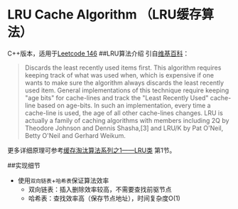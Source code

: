 # LRU Cache Algorithm （LRU缓存算法）
C++版本，适用于[Leetcode 146](https://leetcode.com/problems/lru-cache/)
##LRU算法介绍
引自[维基百科](http://en.wikipedia.org/wiki/Cache_algorithms#LRU)：
> Discards the least recently used items first. This algorithm requires keeping track of what was used when, which is expensive if one wants to make sure the algorithm always discards the least recently used item. General implementations of this technique require keeping "age bits" for cache-lines and track the "Least Recently Used" cache-line based on age-bits. In such an implementation, every time a cache-line is used, the age of all other cache-lines changes. LRU is actually a family of caching algorithms with members including 2Q by Theodore Johnson and Dennis Shasha,[3] and LRU/K by Pat O'Neil, Betty O'Neil and Gerhard Weikum.

更多详细原理可参考[缓存淘汰算法系列之1——LRU类](http://blog.csdn.net/yunhua_lee/article/details/7599671) 第1节。

##实现细节
* 使用`双向链表`+`哈希表`保证算法效率
	- 双向链表：插入删除效率较高，不需要查找前驱节点
	- 哈希表：查找效率高（保存节点地址），时间复杂度O(1)

